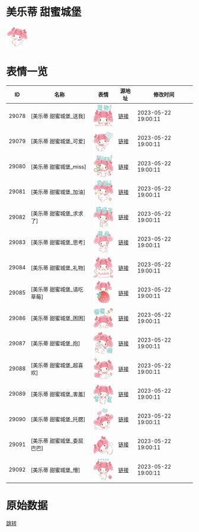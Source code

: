 # 美乐蒂 甜蜜城堡

<img src="./cover.png" height="60" alt="cover" />

# 表情一览

|ID|名称|表情|源地址|修改时间|
|----|----|----|----|----|
|29078|[美乐蒂 甜蜜城堡_送我]|<img src="./pic/029078_%5B美乐蒂 甜蜜城堡_送我%5D.png" height="60" alt="送我"/>|[链接](https://i0.hdslb.com/bfs/garb/03dbdb3dd5d0dfc3ee30c0c61bee3318f310da0a.png)|2023-05-22 19:00:11|
|29079|[美乐蒂 甜蜜城堡_可爱]|<img src="./pic/029079_%5B美乐蒂 甜蜜城堡_可爱%5D.png" height="60" alt="可爱"/>|[链接](https://i0.hdslb.com/bfs/garb/4d2ed714d4a597e0a9233c49ef11666f3f42395e.png)|2023-05-22 19:00:11|
|29080|[美乐蒂 甜蜜城堡_miss]|<img src="./pic/029080_%5B美乐蒂 甜蜜城堡_miss%5D.png" height="60" alt="miss"/>|[链接](https://i0.hdslb.com/bfs/garb/015c4d8a8163e6b8fda605197eebb3cafad20aa8.png)|2023-05-22 19:00:11|
|29081|[美乐蒂 甜蜜城堡_加油]|<img src="./pic/029081_%5B美乐蒂 甜蜜城堡_加油%5D.png" height="60" alt="加油"/>|[链接](https://i0.hdslb.com/bfs/garb/3f26cfdb8ac181bd9fe3cffe677061712652b602.png)|2023-05-22 19:00:11|
|29082|[美乐蒂 甜蜜城堡_求求了]|<img src="./pic/029082_%5B美乐蒂 甜蜜城堡_求求了%5D.png" height="60" alt="求求了"/>|[链接](https://i0.hdslb.com/bfs/garb/256bdc0b50b313056120fc4702b983ec2e3b6e2a.png)|2023-05-22 19:00:11|
|29083|[美乐蒂 甜蜜城堡_思考]|<img src="./pic/029083_%5B美乐蒂 甜蜜城堡_思考%5D.png" height="60" alt="思考"/>|[链接](https://i0.hdslb.com/bfs/garb/a3f79549b283ddf0c290ef4b2f80c81fb7788c4b.png)|2023-05-22 19:00:11|
|29084|[美乐蒂 甜蜜城堡_礼物]|<img src="./pic/029084_%5B美乐蒂 甜蜜城堡_礼物%5D.png" height="60" alt="礼物"/>|[链接](https://i0.hdslb.com/bfs/garb/30c761f40ea291db6307aa46f446cef1b1266339.png)|2023-05-22 19:00:11|
|29085|[美乐蒂 甜蜜城堡_请吃草莓]|<img src="./pic/029085_%5B美乐蒂 甜蜜城堡_请吃草莓%5D.png" height="60" alt="请吃草莓"/>|[链接](https://i0.hdslb.com/bfs/garb/c397d8755dd2deee340dee8d1e09f93bfd6e7c7b.png)|2023-05-22 19:00:11|
|29086|[美乐蒂 甜蜜城堡_困困]|<img src="./pic/029086_%5B美乐蒂 甜蜜城堡_困困%5D.png" height="60" alt="困困"/>|[链接](https://i0.hdslb.com/bfs/garb/2d3ad445553b04876a0c4a649c09947feb92be81.png)|2023-05-22 19:00:11|
|29087|[美乐蒂 甜蜜城堡_抱]|<img src="./pic/029087_%5B美乐蒂 甜蜜城堡_抱%5D.png" height="60" alt="抱"/>|[链接](https://i0.hdslb.com/bfs/garb/1b9f81e00cda731bfebaf866ba8e8d3e6095e160.png)|2023-05-22 19:00:11|
|29088|[美乐蒂 甜蜜城堡_超喜欢]|<img src="./pic/029088_%5B美乐蒂 甜蜜城堡_超喜欢%5D.png" height="60" alt="超喜欢"/>|[链接](https://i0.hdslb.com/bfs/garb/0b01d02190f5834c7d6987d6ec34e68b76b38ff0.png)|2023-05-22 19:00:11|
|29089|[美乐蒂 甜蜜城堡_害羞]|<img src="./pic/029089_%5B美乐蒂 甜蜜城堡_害羞%5D.png" height="60" alt="害羞"/>|[链接](https://i0.hdslb.com/bfs/garb/14b378cbcb2a259219febdd2ad0504244889b899.png)|2023-05-22 19:00:11|
|29090|[美乐蒂 甜蜜城堡_托腮]|<img src="./pic/029090_%5B美乐蒂 甜蜜城堡_托腮%5D.png" height="60" alt="托腮"/>|[链接](https://i0.hdslb.com/bfs/garb/fc4310f2cbea1c287b0f974955672e68a8ec22d0.png)|2023-05-22 19:00:11|
|29091|[美乐蒂 甜蜜城堡_委屈巴巴]|<img src="./pic/029091_%5B美乐蒂 甜蜜城堡_委屈巴巴%5D.png" height="60" alt="委屈巴巴"/>|[链接](https://i0.hdslb.com/bfs/garb/4c43bbe50b4745be2ffefb87ad5b4be9c01ebcf4.png)|2023-05-22 19:00:11|
|29092|[美乐蒂 甜蜜城堡_懵]|<img src="./pic/029092_%5B美乐蒂 甜蜜城堡_懵%5D.png" height="60" alt="懵"/>|[链接](https://i0.hdslb.com/bfs/garb/fc07f924825f56912116665c202f07aae2ab867c.png)|2023-05-22 19:00:11|

# 原始数据

[跳转](./raw.json)

